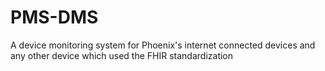 # PMS-DMS
A device monitoring system for Phoenix's internet connected devices and any other device which used the FHIR standardization
